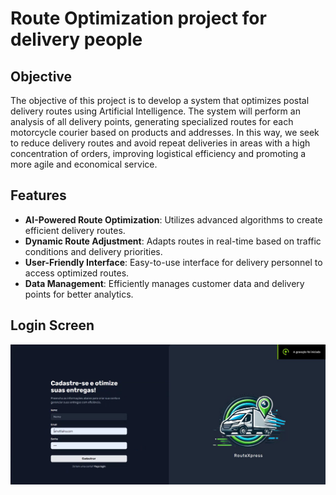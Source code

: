 # Route Optimization project for delivery people

## Objective

The objective of this project is to develop a system that optimizes postal delivery routes using Artificial Intelligence. The system will perform an analysis of all delivery points, generating specialized routes for each motorcycle courier based on products and addresses. In this way, we seek to reduce delivery routes and avoid repeat deliveries in areas with a high concentration of orders, improving logistical efficiency and promoting a more agile and economical service.

## Features

- **AI-Powered Route Optimization**: Utilizes advanced algorithms to create efficient delivery routes.
- **Dynamic Route Adjustment**: Adapts routes in real-time based on traffic conditions and delivery priorities.
- **User-Friendly Interface**: Easy-to-use interface for delivery personnel to access optimized routes.
- **Data Management**: Efficiently manages customer data and delivery points for better analytics.

## Login Screen

![login screen](images\Tela_login.png)